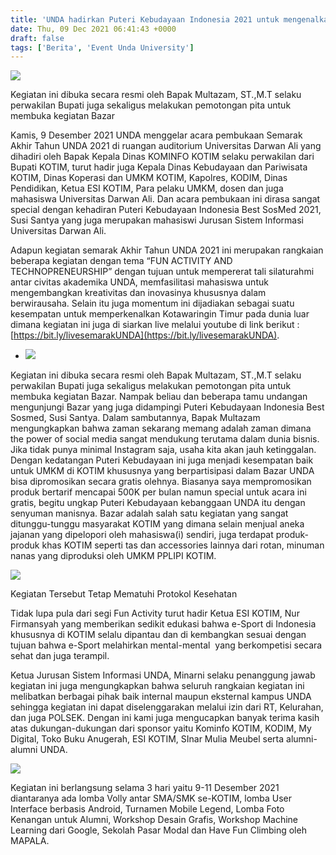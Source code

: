```yaml
---
title: 'UNDA hadirkan Puteri Kebudayaan Indonesia 2021 untuk mengenalkan UMKM di KOTIM melalui Bazar'
date: Thu, 09 Dec 2021 06:41:43 +0000
draft: false
tags: ['Berita', 'Event Unda University']
---
```


![](https://unda.ac.id/2/wp-content/uploads/2021/12/WhatsApp-Image-2021-12-14-at-10.32.16-1-1024x766.jpeg)

Kegiatan ini dibuka secara resmi oleh Bapak Multazam, ST.,M.T selaku perwakilan Bupati juga sekaligus melakukan pemotongan pita untuk membuka kegiatan Bazar

Kamis, 9 Desember 2021 UNDA menggelar acara pembukaan Semarak Akhir Tahun UNDA 2021 di ruangan auditorium Universitas Darwan Ali yang dihadiri oleh Bapak Kepala Dinas KOMINFO KOTIM selaku perwakilan dari Bupati KOTIM, turut hadir juga Kepala Dinas Kebudayaan dan Pariwisata KOTIM, Dinas Koperasi dan UMKM KOTIM, Kapolres, KODIM, Dinas Pendidikan, Ketua ESI KOTIM, Para pelaku UMKM, dosen dan juga mahasiswa Universitas Darwan Ali. Dan acara pembukaan ini dirasa sangat special dengan kehadiran Puteri Kebudayaan Indonesia Best SosMed 2021, Susi Santya yang juga merupakan mahasiswi Jurusan Sistem Informasi Universitas Darwan Ali.

Adapun kegiatan semarak Akhir Tahun UNDA 2021 ini merupakan rangkaian beberapa kegiatan dengan tema “FUN ACTIVITY AND TECHNOPRENEURSHIP” dengan tujuan untuk mempererat tali silaturahmi antar civitas akademika UNDA, memfasilitasi mahasiswa untuk mengembangkan kreativitas dan inovasinya khususnya dalam berwirausaha. Selain itu juga momentum ini dijadiakan sebagai suatu kesempatan untuk memperkenalkan Kotawaringin Timur pada dunia luar dimana kegiatan ini juga di siarkan live melalui youtube di link berikut : [https://bit.ly/livesemarakUNDA](https://bit.ly/livesemarakUNDA).

*   ![](https://unda.ac.id/2/wp-content/uploads/2021/12/WhatsApp-Image-2021-12-14-at-10.32.17-1024x768.jpeg)
    

Kegiatan ini dibuka secara resmi oleh Bapak Multazam, ST.,M.T selaku perwakilan Bupati juga sekaligus melakukan pemotongan pita untuk membuka kegiatan Bazar. Nampak beliau dan beberapa tamu undangan mengunjungi Bazar yang juga didampingi Puteri Kebudayaan Indonesia Best Sosmed, Susi Santya. Dalam sambutannya, Bapak Multazam mengungkapkan bahwa zaman sekarang memang adalah zaman dimana the power of social media sangat mendukung terutama dalam dunia bisnis. Jika tidak punya minimal Instagram saja, usaha kita akan jauh ketinggalan. Dengan kedatangan Puteri Kebudayaan ini juga menjadi kesempatan baik untuk UMKM di KOTIM khususnya yang berpartisipasi dalam Bazar UNDA bisa dipromosikan secara gratis olehnya. Biasanya saya mempromosikan produk bertarif mencapai 500K per bulan namun special untuk acara ini gratis, begitu ungkap Puteri Kebudayaan kebanggaan UNDA itu dengan senyuman manisnya. Bazar adalah salah satu kegiatan yang sangat ditunggu-tunggu masyarakat KOTIM yang dimana selain menjual aneka jajanan yang dipelopori oleh mahasiswa(i) sendiri, juga terdapat produk-produk khas KOTIM seperti tas dan accessories lainnya dari rotan, minuman nanas yang diproduksi oleh UMKM PPLIPI KOTIM.

![](https://unda.ac.id/2/wp-content/uploads/2021/12/WhatsApp-Image-2021-12-14-at-10.32.15-1024x766.jpeg)

Kegiatan Tersebut Tetap Mematuhi Protokol Kesehatan

Tidak lupa pula dari segi Fun Activity turut hadir Ketua ESI KOTIM, Nur Firmansyah yang memberikan sedikit edukasi bahwa e-Sport di Indonesia khususnya di KOTIM selalu dipantau dan di kembangkan sesuai dengan tujuan bahwa e-Sport melahirkan mental-mental  yang berkompetisi secara sehat dan juga terampil.

Ketua Jurusan Sistem Informasi UNDA, Minarni selaku penanggung jawab kegiatan ini juga mengungkapkan bahwa seluruh rangkaian kegiatan ini melibatkan berbagai pihak baik internal maupun eksternal kampus UNDA sehingga kegiatan ini dapat diselenggarakan melalui izin dari RT, Kelurahan, dan juga POLSEK. Dengan ini kami juga mengucapkan banyak terima kasih atas dukungan-dukungan dari sponsor yaitu Kominfo KOTIM, KODIM, My Digital, Toko Buku Anugerah, ESI KOTIM, SInar Mulia Meubel serta alumni-alumni UNDA.

![](https://unda.ac.id/2/wp-content/uploads/2021/12/WhatsApp-Image-2021-12-14-at-10.32.16-1024x1024.jpeg)

Kegiatan ini berlangsung selama 3 hari yaitu 9-11 Desember 2021 diantaranya ada lomba Volly antar SMA/SMK se-KOTIM, lomba User Interface berbasis Android, Turnamen Mobile Legend, Lomba Foto Kenangan untuk Alumni, Workshop Desain Grafis, Workshop Machine Learning dari Google, Sekolah Pasar Modal dan Have Fun Climbing oleh MAPALA.
